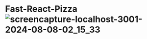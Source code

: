 # Fast-React-Pizza![screencapture-localhost-3001-2024-08-08-02_15_33](https://github.com/user-attachments/assets/95db02a7-32df-4c60-8b8c-90a195a7fb80)
